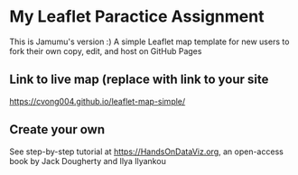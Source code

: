 # My Leaflet Paractice Assignment
This is Jamumu's version :)
A simple Leaflet map template for new users to fork their own copy, edit, and host on GitHub Pages

## Link to live map (replace with link to your site
https://cvong004.github.io/leaflet-map-simple/

## Create your own
See step-by-step tutorial at https://HandsOnDataViz.org, an open-access book by Jack Dougherty and Ilya Ilyankou
